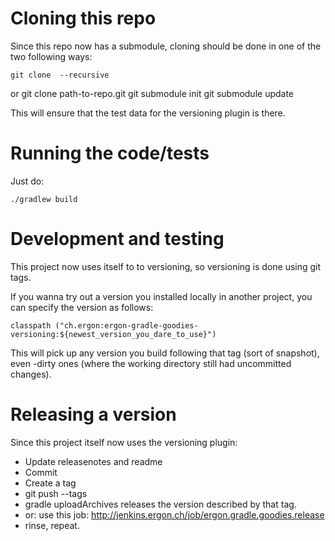 # Cloning this repo

Since this repo now has a submodule, cloning should be done in one of the two following ways:

    git clone  --recursive

or
    git clone path-to-repo.git
    git submodule init
    git submodule update

This will ensure that the test data for the versioning
plugin is there.

# Running the code/tests

Just do:

    ./gradlew build

# Development and testing

This project now uses itself to to versioning, so versioning
is done using git tags.

If you wanna try out a version you installed locally in another
project, you can specify the version as follows:

    classpath ("ch.ergon:ergon-gradle-goodies-versioning:${newest_version_you_dare_to_use}")

This will pick up any version you build following that
tag (sort of snapshot), even -dirty ones (where the working
directory still had uncommitted changes).

# Releasing a version

Since this project itself now uses the versioning plugin:

- Update releasenotes and readme
- Commit
- Create a tag
- git push --tags
- gradle uploadArchives releases the version described by
  that tag.
- or: use this job: http://jenkins.ergon.ch/job/ergon.gradle.goodies.release
- rinse, repeat.

